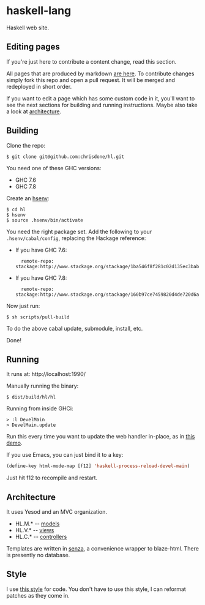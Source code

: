 haskell-lang
=====

Haskell web site.

## Editing pages

If you're just here to contribute a content change, read this section.

All pages that are produced by markdown
[are here](https://github.com/chrisdone/hl/tree/master/static/markdown). To
contribute changes simply fork this repo and open a pull request. It
will be merged and redeployed in short order.

If you want to edit a page which has some custom code in it, you'll
want to see the next sections for building and running
instructions. Maybe also take a look at [architecture](#architecture).

## Building

Clone the repo:

    $ git clone git@github.com:chrisdone/hl.git

You need one of these GHC versions:

* GHC 7.6
* GHC 7.8

Create an [hsenv](http://hackage.haskell.org/package/hsenv):

    $ cd hl
    $ hsenv
    $ source .hsenv/bin/activate

You need the right package set. Add the following to your
`.hsenv/cabal/config`, replacing the Hackage reference:

* If you have GHC 7.6:

        remote-repo: stackage:http://www.stackage.org/stackage/1ba546f8f281c02d135ec3babd86516f726b4453
* If you have GHC 7.8:

        remote-repo: stackage:http://www.stackage.org/stackage/160b97ce7459820d4de720d6a867b85297ab4351

Now just run:

    $ sh scripts/pull-build

To do the above cabal update, submodule, install, etc.

Done!

## Running

It runs at: http://localhost:1990/

Manually running the binary:

    $ dist/build/hl/hl

Running from inside GHCi:

    > :l DevelMain
    > DevelMain.update

Run this every time you want to update the web handler in-place, as in
[this demo](https://github.com/chrisdone/ghci-reload-demo).

If you use Emacs, you can just bind it to a key:

``` lisp
(define-key html-mode-map [f12] 'haskell-process-reload-devel-main)
```

Just hit f12 to recompile and restart.

## Architecture

It uses Yesod and an MVC organization.

* HL.M.* -- [models](https://github.com/chrisdone/hl/tree/master/src/HL/M)
* HL.V.* -- [views](https://github.com/chrisdone/hl/tree/master/src/HL/V)
* HL.C.* -- [controllers](https://github.com/chrisdone/hl/tree/master/src/HL/C)

Templates are written in [senza](https://github.com/chrisdone/senza),
a convenience wrapper to blaze-html. There is presently no database.

## Style

I use [this style](https://github.com/chrisdone/haskell-style-guide)
for code. You don't have to use this style, I can reformat patches as
they come in.

